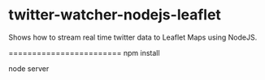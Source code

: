 twitter-watcher-nodejs-leaflet
========================

Shows how to stream real time twitter data to Leaflet Maps using NodeJS.


========================
npm install




node server
